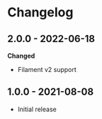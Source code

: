 # Changelog

## 2.0.0 - 2022-06-18

**Changed**
- Filament v2 support

## 1.0.0 - 2021-08-08

- Initial release
